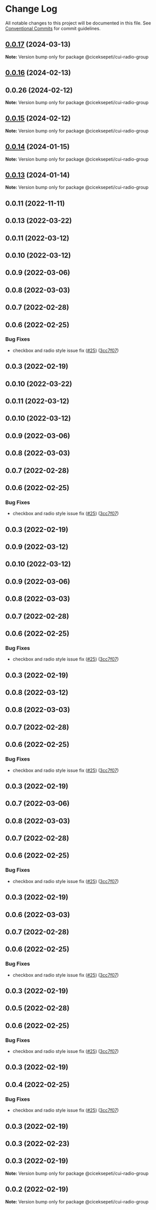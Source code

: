 # Change Log

All notable changes to this project will be documented in this file.
See [Conventional Commits](https://conventionalcommits.org) for commit guidelines.

## [0.0.17](https://github.com/ciceksepetitech/cactus-ui/compare/@ciceksepeti/cui-radio-group@0.0.12...@ciceksepeti/cui-radio-group@0.0.17) (2024-03-13)

**Note:** Version bump only for package @ciceksepeti/cui-radio-group





## [0.0.16](https://github.com/ciceksepetitech/cactus-ui/compare/@ciceksepeti/cui-radio-group@0.0.12...@ciceksepeti/cui-radio-group@0.0.16) (2024-02-13)



## 0.0.26 (2024-02-12)

**Note:** Version bump only for package @ciceksepeti/cui-radio-group





## [0.0.15](https://github.com/ciceksepetitech/cactus-ui/compare/@ciceksepeti/cui-radio-group@0.0.12...@ciceksepeti/cui-radio-group@0.0.15) (2024-02-12)

**Note:** Version bump only for package @ciceksepeti/cui-radio-group





## [0.0.14](https://github.com/ciceksepetitech/cactus-ui/compare/@ciceksepeti/cui-radio-group@0.0.12...@ciceksepeti/cui-radio-group@0.0.14) (2024-01-15)

**Note:** Version bump only for package @ciceksepeti/cui-radio-group





## [0.0.13](https://github.com/ciceksepetitech/cactus-ui/compare/@ciceksepeti/cui-radio-group@0.0.12...@ciceksepeti/cui-radio-group@0.0.13) (2024-01-14)

**Note:** Version bump only for package @ciceksepeti/cui-radio-group





## 0.0.11 (2022-11-11)



## 0.0.13 (2022-03-22)



## 0.0.11 (2022-03-12)



## 0.0.10 (2022-03-12)



## 0.0.9 (2022-03-06)



## 0.0.8 (2022-03-03)



## 0.0.7 (2022-02-28)



## 0.0.6 (2022-02-25)


### Bug Fixes

* checkbox and radio style issue fix ([#25](https://github.com/ciceksepetitech/cactus-ui/issues/25)) ([3cc7f07](https://github.com/ciceksepetitech/cactus-ui/commit/3cc7f0745ef39ffbeedbbd07495632c371468075))



## 0.0.3 (2022-02-19)





## 0.0.10 (2022-03-22)



## 0.0.11 (2022-03-12)



## 0.0.10 (2022-03-12)



## 0.0.9 (2022-03-06)



## 0.0.8 (2022-03-03)



## 0.0.7 (2022-02-28)



## 0.0.6 (2022-02-25)


### Bug Fixes

* checkbox and radio style issue fix ([#25](https://github.com/ciceksepetitech/cactus-ui/issues/25)) ([3cc7f07](https://github.com/ciceksepetitech/cactus-ui/commit/3cc7f0745ef39ffbeedbbd07495632c371468075))



## 0.0.3 (2022-02-19)





## 0.0.9 (2022-03-12)



## 0.0.10 (2022-03-12)



## 0.0.9 (2022-03-06)



## 0.0.8 (2022-03-03)



## 0.0.7 (2022-02-28)



## 0.0.6 (2022-02-25)


### Bug Fixes

* checkbox and radio style issue fix ([#25](https://github.com/ciceksepetitech/cactus-ui/issues/25)) ([3cc7f07](https://github.com/ciceksepetitech/cactus-ui/commit/3cc7f0745ef39ffbeedbbd07495632c371468075))



## 0.0.3 (2022-02-19)





## 0.0.8 (2022-03-12)



## 0.0.8 (2022-03-03)



## 0.0.7 (2022-02-28)



## 0.0.6 (2022-02-25)


### Bug Fixes

* checkbox and radio style issue fix ([#25](https://github.com/ciceksepetitech/cactus-ui/issues/25)) ([3cc7f07](https://github.com/ciceksepetitech/cactus-ui/commit/3cc7f0745ef39ffbeedbbd07495632c371468075))



## 0.0.3 (2022-02-19)





## 0.0.7 (2022-03-06)



## 0.0.8 (2022-03-03)



## 0.0.7 (2022-02-28)



## 0.0.6 (2022-02-25)


### Bug Fixes

* checkbox and radio style issue fix ([#25](https://github.com/ciceksepetitech/cactus-ui/issues/25)) ([3cc7f07](https://github.com/ciceksepetitech/cactus-ui/commit/3cc7f0745ef39ffbeedbbd07495632c371468075))



## 0.0.3 (2022-02-19)





## 0.0.6 (2022-03-03)



## 0.0.7 (2022-02-28)



## 0.0.6 (2022-02-25)


### Bug Fixes

* checkbox and radio style issue fix ([#25](https://github.com/ciceksepetitech/cactus-ui/issues/25)) ([3cc7f07](https://github.com/ciceksepetitech/cactus-ui/commit/3cc7f0745ef39ffbeedbbd07495632c371468075))



## 0.0.3 (2022-02-19)





## 0.0.5 (2022-02-28)



## 0.0.6 (2022-02-25)


### Bug Fixes

* checkbox and radio style issue fix ([#25](https://github.com/ciceksepetitech/cactus-ui/issues/25)) ([3cc7f07](https://github.com/ciceksepetitech/cactus-ui/commit/3cc7f0745ef39ffbeedbbd07495632c371468075))



## 0.0.3 (2022-02-19)





## 0.0.4 (2022-02-25)


### Bug Fixes

* checkbox and radio style issue fix ([#25](https://github.com/ciceksepetitech/cactus-ui/issues/25)) ([3cc7f07](https://github.com/ciceksepetitech/cactus-ui/commit/3cc7f0745ef39ffbeedbbd07495632c371468075))



## 0.0.3 (2022-02-19)





## 0.0.3 (2022-02-23)



## 0.0.3 (2022-02-19)

**Note:** Version bump only for package @ciceksepeti/cui-radio-group





## 0.0.2 (2022-02-19)

**Note:** Version bump only for package @ciceksepeti/cui-radio-group
